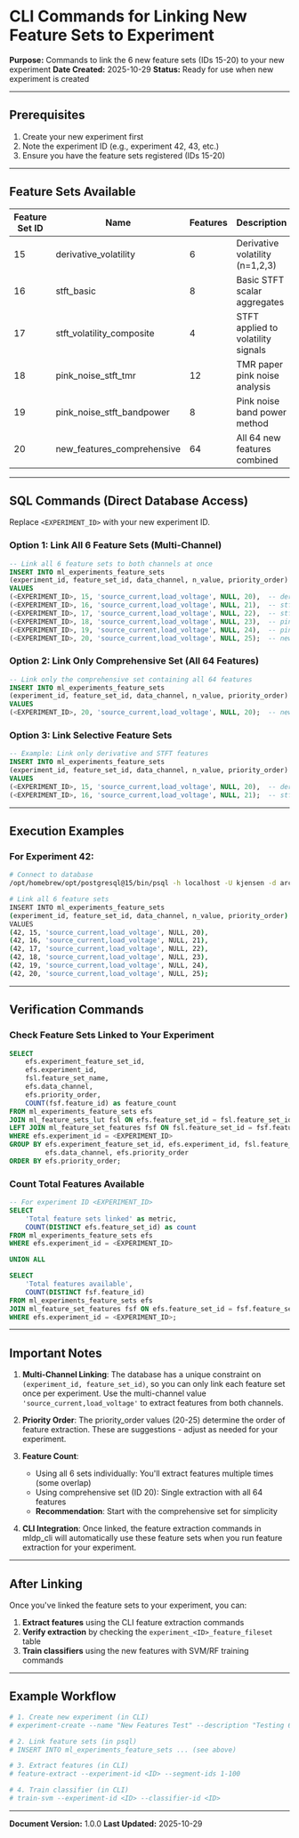 # CLI Commands for Linking New Feature Sets to Experiment

**Purpose:** Commands to link the 6 new feature sets (IDs 15-20) to your new experiment
**Date Created:** 2025-10-29
**Status:** Ready for use when new experiment is created

---

## Prerequisites

1. Create your new experiment first
2. Note the experiment ID (e.g., experiment 42, 43, etc.)
3. Ensure you have the feature sets registered (IDs 15-20)

---

## Feature Sets Available

| Feature Set ID | Name | Features | Description |
|---------------|------|----------|-------------|
| 15 | derivative_volatility | 6 | Derivative volatility (n=1,2,3) |
| 16 | stft_basic | 8 | Basic STFT scalar aggregates |
| 17 | stft_volatility_composite | 4 | STFT applied to volatility signals |
| 18 | pink_noise_stft_tmr | 12 | TMR paper pink noise analysis |
| 19 | pink_noise_stft_bandpower | 8 | Pink noise band power method |
| 20 | new_features_comprehensive | 64 | All 64 new features combined |

---

## SQL Commands (Direct Database Access)

Replace `<EXPERIMENT_ID>` with your new experiment ID.

### Option 1: Link All 6 Feature Sets (Multi-Channel)

```sql
-- Link all 6 feature sets to both channels at once
INSERT INTO ml_experiments_feature_sets
(experiment_id, feature_set_id, data_channel, n_value, priority_order)
VALUES
(<EXPERIMENT_ID>, 15, 'source_current,load_voltage', NULL, 20),  -- derivative_volatility
(<EXPERIMENT_ID>, 16, 'source_current,load_voltage', NULL, 21),  -- stft_basic
(<EXPERIMENT_ID>, 17, 'source_current,load_voltage', NULL, 22),  -- stft_volatility_composite
(<EXPERIMENT_ID>, 18, 'source_current,load_voltage', NULL, 23),  -- pink_noise_stft_tmr
(<EXPERIMENT_ID>, 19, 'source_current,load_voltage', NULL, 24),  -- pink_noise_stft_bandpower
(<EXPERIMENT_ID>, 20, 'source_current,load_voltage', NULL, 25);  -- new_features_comprehensive
```

### Option 2: Link Only Comprehensive Set (All 64 Features)

```sql
-- Link only the comprehensive set containing all 64 features
INSERT INTO ml_experiments_feature_sets
(experiment_id, feature_set_id, data_channel, n_value, priority_order)
VALUES
(<EXPERIMENT_ID>, 20, 'source_current,load_voltage', NULL, 20);  -- new_features_comprehensive
```

### Option 3: Link Selective Feature Sets

```sql
-- Example: Link only derivative and STFT features
INSERT INTO ml_experiments_feature_sets
(experiment_id, feature_set_id, data_channel, n_value, priority_order)
VALUES
(<EXPERIMENT_ID>, 15, 'source_current,load_voltage', NULL, 20),  -- derivative_volatility
(<EXPERIMENT_ID>, 16, 'source_current,load_voltage', NULL, 21);  -- stft_basic
```

---

## Execution Examples

### For Experiment 42:

```bash
# Connect to database
/opt/homebrew/opt/postgresql@15/bin/psql -h localhost -U kjensen -d arc_detection

# Link all 6 feature sets
INSERT INTO ml_experiments_feature_sets
(experiment_id, feature_set_id, data_channel, n_value, priority_order)
VALUES
(42, 15, 'source_current,load_voltage', NULL, 20),
(42, 16, 'source_current,load_voltage', NULL, 21),
(42, 17, 'source_current,load_voltage', NULL, 22),
(42, 18, 'source_current,load_voltage', NULL, 23),
(42, 19, 'source_current,load_voltage', NULL, 24),
(42, 20, 'source_current,load_voltage', NULL, 25);
```

---

## Verification Commands

### Check Feature Sets Linked to Your Experiment

```sql
SELECT
    efs.experiment_feature_set_id,
    efs.experiment_id,
    fsl.feature_set_name,
    efs.data_channel,
    efs.priority_order,
    COUNT(fsf.feature_id) as feature_count
FROM ml_experiments_feature_sets efs
JOIN ml_feature_sets_lut fsl ON efs.feature_set_id = fsl.feature_set_id
LEFT JOIN ml_feature_set_features fsf ON fsl.feature_set_id = fsf.feature_set_id
WHERE efs.experiment_id = <EXPERIMENT_ID>
GROUP BY efs.experiment_feature_set_id, efs.experiment_id, fsl.feature_set_name,
         efs.data_channel, efs.priority_order
ORDER BY efs.priority_order;
```

### Count Total Features Available

```sql
-- For experiment ID <EXPERIMENT_ID>
SELECT
    'Total feature sets linked' as metric,
    COUNT(DISTINCT efs.feature_set_id) as count
FROM ml_experiments_feature_sets efs
WHERE efs.experiment_id = <EXPERIMENT_ID>

UNION ALL

SELECT
    'Total features available',
    COUNT(DISTINCT fsf.feature_id)
FROM ml_experiments_feature_sets efs
JOIN ml_feature_set_features fsf ON efs.feature_set_id = fsf.feature_set_id
WHERE efs.experiment_id = <EXPERIMENT_ID>;
```

---

## Important Notes

1. **Multi-Channel Linking**: The database has a unique constraint on `(experiment_id, feature_set_id)`, so you can only link each feature set once per experiment. Use the multi-channel value `'source_current,load_voltage'` to extract features from both channels.

2. **Priority Order**: The priority_order values (20-25) determine the order of feature extraction. These are suggestions - adjust as needed for your experiment.

3. **Feature Count**:
   - Using all 6 sets individually: You'll extract features multiple times (some overlap)
   - Using comprehensive set (ID 20): Single extraction with all 64 features
   - **Recommendation**: Start with the comprehensive set for simplicity

4. **CLI Integration**: Once linked, the feature extraction commands in mldp_cli will automatically use these feature sets when you run feature extraction for your experiment.

---

## After Linking

Once you've linked the feature sets to your experiment, you can:

1. **Extract features** using the CLI feature extraction commands
2. **Verify extraction** by checking the `experiment_<ID>_feature_fileset` table
3. **Train classifiers** using the new features with SVM/RF training commands

---

## Example Workflow

```bash
# 1. Create new experiment (in CLI)
# experiment-create --name "New Features Test" --description "Testing 64 new features"

# 2. Link feature sets (in psql)
# INSERT INTO ml_experiments_feature_sets ... (see above)

# 3. Extract features (in CLI)
# feature-extract --experiment-id <ID> --segment-ids 1-100

# 4. Train classifier (in CLI)
# train-svm --experiment-id <ID> --classifier-id <ID>
```

---

**Document Version:** 1.0.0
**Last Updated:** 2025-10-29
